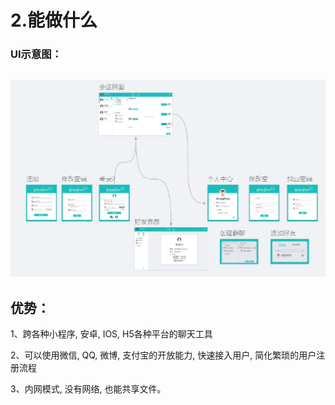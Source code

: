 # 2.能做什么

### UI示意图：

## ![](/assets/import1.png)

## 优势：

1、跨各种小程序, 安卓, IOS, H5各种平台的聊天工具


2、可以使用微信, QQ, 微博, 支付宝的开放能力, 快速接入用户, 简化繁琐的用户注册流程


3、内网模式, 没有网络, 也能共享文件。

## 

## 



